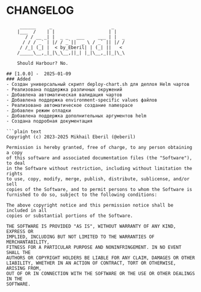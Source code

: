 # CHANGELOG
```ascii
     ______     _                      _    
    |___  /    | |                    | |   
       / / __ _| |  _ _   ___     ___ | |  _
      / / / _` | |/ / _`||  _ \ / _` || |/ /
     / /_| (_| |  < by_Eberil| | (_| ||   < 
    /_____\__,_|_|\_\__,||_| |_|\__,_||_|\_\
  
    Should Harbour?	No.

## [1.0.0] -  2025-01-09
### Added
- Создан универсальный скрипт deploy-chart.sh для деплоя Helm чартов
- Реализована поддержка различных окружений
- Добавлена автоматическая валидация чартов
- Добавлена поддержка environment-specific values файлов
- Реализовано автоматическое создание namespace
- Добавлен режим отладки
- Добавлена поддержка дополнительных аргументов helm
- Создана подробная документация

```plain text
Copyright (c) 2023-2025 Mikhail Eberil (@eberil)

Permission is hereby granted, free of charge, to any person obtaining a copy
of this software and associated documentation files (the "Software"), to deal
in the Software without restriction, including without limitation the rights
to use, copy, modify, merge, publish, distribute, sublicense, and/or sell
copies of the Software, and to permit persons to whom the Software is
furnished to do so, subject to the following conditions:

The above copyright notice and this permission notice shall be included in all
copies or substantial portions of the Software.

THE SOFTWARE IS PROVIDED "AS IS", WITHOUT WARRANTY OF ANY KIND, EXPRESS OR
IMPLIED, INCLUDING BUT NOT LIMITED TO THE WARRANTIES OF MERCHANTABILITY,
FITNESS FOR A PARTICULAR PURPOSE AND NONINFRINGEMENT. IN NO EVENT SHALL THE
AUTHORS OR COPYRIGHT HOLDERS BE LIABLE FOR ANY CLAIM, DAMAGES OR OTHER
LIABILITY, WHETHER IN AN ACTION OF CONTRACT, TORT OR OTHERWISE, ARISING FROM,
OUT OF OR IN CONNECTION WITH THE SOFTWARE OR THE USE OR OTHER DEALINGS IN THE
SOFTWARE.
```